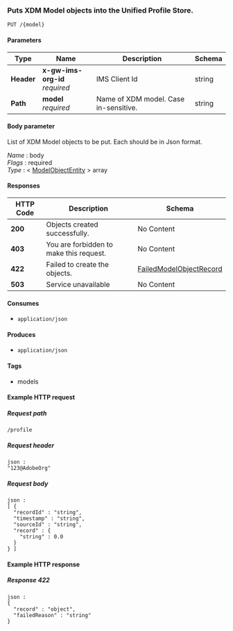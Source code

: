 
<a name="putmodelobjectroute"></a>
### Puts XDM Model objects into the Unified Profile Store.
```
PUT /{model}
```


#### Parameters

|Type|Name|Description|Schema|
|---|---|---|---|
|**Header**|**x-gw-ims-org-id**  <br>*required*|IMS Client Id|string|
|**Path**|**model**  <br>*required*|Name of XDM model. Case in-sensitive.|string|


#### Body parameter
List of XDM Model objects to be put. Each should be in Json format.

*Name* : body  
*Flags* : required  
*Type* : < [ModelObjectEntity](../definitions/ModelObjectEntity.md#modelobjectentity) > array


#### Responses

|HTTP Code|Description|Schema|
|---|---|---|
|**200**|Objects created successfully.|No Content|
|**403**|You are forbidden to make this request.|No Content|
|**422**|Failed to create the objects.|[FailedModelObjectRecord](../definitions/FailedModelObjectRecord.md#failedmodelobjectrecord)|
|**503**|Service unavailable|No Content|


#### Consumes

* `application/json`


#### Produces

* `application/json`


#### Tags

* models


#### Example HTTP request

##### Request path
```
/profile
```


##### Request header
```
json :
"123@AdobeOrg"
```


##### Request body
```
json :
[ {
  "recordId" : "string",
  "timestamp" : "string",
  "sourceId" : "string",
  "record" : {
    "string" : 0.0
  }
} ]
```


#### Example HTTP response

##### Response 422
```
json :
{
  "record" : "object",
  "failedReason" : "string"
}
```



